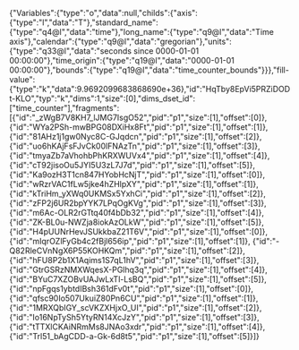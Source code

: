 {"Variables":{"type":"o","data":null,"childs":{"axis":{"type":"l","data":"T"},"standard_name":{"type":"q4@l","data":"time"},"long_name":{"type":"q9@l","data":"Time axis"},"calendar":{"type":"q9@l","data":"gregorian"},"units":{"type":"q33@l","data":"seconds since 0000-01-01 00:00:00"},"time_origin":{"type":"q19@l","data":"0000-01-01 00:00:00"},"bounds":{"type":"q19@l","data":"time_counter_bounds"}}},"fill-value":{"type":"k","data":9.9692099683868690e+36},"id":"HqTby8EpVi5PRZiDODt-KLO","typ":"k","dims":1,"size":[0],"dims_dset_id":["time_counter"],"fragments":[{"id":"_zWgB7V8KH7_lJMG7IsgO52","pid":"p1","size":[1],"offset":[0]},
{"id":"WYa2PSh-mwBPG08DXiHx8Ft","pid":"p1","size":[1],"offset":[1]},
{"id":"81AHz1j1gw0Nyc8C-GJqdcn","pid":"p1","size":[1],"offset":[2]},
{"id":"uo6hKAjFsFJvCk00lFNAzTn","pid":"p1","size":[1],"offset":[3]},
{"id":"tmyaZb7aVhohbPhKRXWUVx4","pid":"p1","size":[1],"offset":[4]},
{"id":"cT92jisoOu5JYI5U3zL7J7d","pid":"p1","size":[1],"offset":[5]},
{"id":"Ka9ozH3T1cn847HYobHcNjT","pid":"p1","size":[1],"offset":[0]},
{"id":"wRzrVAC1fLw5jke4hZHlpXY","pid":"p1","size":[1],"offset":[1]},
{"id":"kTriHm_yXWq0UKMSx5YxhCi","pid":"p1","size":[1],"offset":[2]},
{"id":"zFP2j6UR2bpYYK7LPqOgKVg","pid":"p1","size":[1],"offset":[3]},
{"id":"m6Ac-OLR2rGTtq40f4bDb32","pid":"p1","size":[1],"offset":[4]},
{"id":"ZK-BL0u-NWZja8iokAzOLkW","pid":"p1","size":[1],"offset":[5]},
{"id":"H4pUUNrHevJSUkkbaZ21T6V","pid":"p1","size":[1],"offset":[0]},
{"id":"mIqrOZlFyGb4c2fBjl656ip","pid":"p1","size":[1],"offset":[1]},
{"id":"-Q82RleCVnNgX6P55KOHKQm","pid":"p1","size":[1],"offset":[2]},
{"id":"hFU8P2b1X1Aqims1S7qL1hV","pid":"p1","size":[1],"offset":[3]},
{"id":"GtrGSRzNMXWqesX-PGlhq3q","pid":"p1","size":[1],"offset":[4]},
{"id":"BYuC7XZOBvUAJwLxTl-LsBQ","pid":"p1","size":[1],"offset":[5]},
{"id":"npFgqs1ybtdIBsh361dFv0t","pid":"p1","size":[1],"offset":[0]},
{"id":"qfsc90Io507UkuiZ80Pn6CU","pid":"p1","size":[1],"offset":[1]},
{"id":"1MRXQbIGY_scVKZXHjxO_UI","pid":"p1","size":[1],"offset":[2]},
{"id":"Io16NpTySh5YtyRN14XcJzY","pid":"p1","size":[1],"offset":[3]},
{"id":"tTTXlCKAiNRmMs8JNAo3xdr","pid":"p1","size":[1],"offset":[4]},
{"id":"Trl51_bAgCDD-a-Gk-6d8t5","pid":"p1","size":[1],"offset":[5]}]}